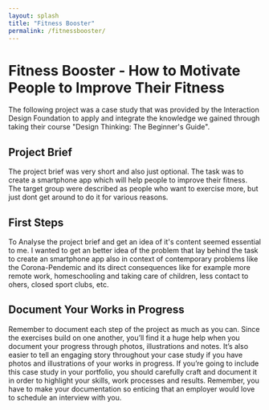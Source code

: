 ```yaml
---
layout: splash
title: "Fitness Booster"
permalink: /fitnessbooster/
---
```

# Fitness Booster - How to Motivate People to Improve Their Fitness
The following project was a case study that was provided by the Interaction Design Foundation to apply and integrate the knowledge we gained through taking their course "Design Thinking: The Beginner's Guide".

## Project Brief
The project brief was very short and also just optional. The task was to create a smartphone app which will help people to improve their fitness. The target group were described as people who want to exercise more, but just dont get around to do it for various reasons.

## First Steps
To Analyse the project brief and get an idea of it's content seemed essential to me. I wanted to get an better idea of the problem that lay behind the task to create an smartphone app also in context of contemporary problems like the Corona-Pendemic and its direct consequences like for example more remote work, homeschooling and taking care of children, less contact to ohers, closed sport clubs, etc.

## Document Your Works in Progress
Remember to document each step of the project as much as you can. Since the exercises build on one another, you’ll find it a huge help when you document your progress through photos, illustrations and notes. It’s also easier to tell an engaging story throughout your case study if you have photos and illustrations of your works in progress. If you’re going to include this case study in your portfolio, you should carefully craft and document it in order to highlight your skills, work processes and results. Remember, you have to make your documentation so enticing that an employer would love to schedule an interview with you.

